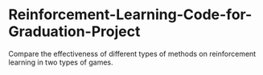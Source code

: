 # Reinforcement-Learning-Code-for-Graduation-Project
Compare the effectiveness of different types of methods on reinforcement learning in two types of games.
